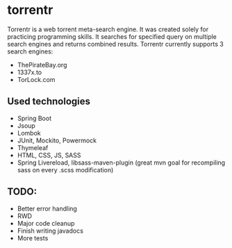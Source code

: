 # torrentr
Torrentr is a web torrent meta-search engine. It was created solely for practicing programming skills. It searches for specified query 
on multiple search engines and returns combined results. Torrentr currently supports 3 search engines: 
- ThePirateBay.org
- 1337x.to
- TorLock.com

## Used technologies

- Spring Boot
- Jsoup
- Lombok
- JUnit, Mockito, Powermock
- Thymeleaf
- HTML, CSS, JS, SASS
- Spring Livereload, libsass-maven-plugin (great mvn goal for recompiling sass on every .scss modification)

## TODO:

- Better error handling
- RWD
- Major code cleanup
- Finish writing javadocs
- More tests
